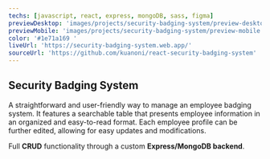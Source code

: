 ```yaml
---
techs: [javascript, react, express, mongoDB, sass, figma]
previewDesktop: 'images/projects/security-badging-system/preview-desktop.webp'
previewMobile: 'images/projects/security-badging-system/preview-mobile.webp'
color: '#1e71a169 '
liveUrl: 'https://security-badging-system.web.app/'
sourceUrl: 'https://github.com/kuanoni/react-security-badging-system'
---
```


## Security Badging System

A straightforward and user-friendly way to manage an employee badging system.
It features a searchable table that presents employee information in an organized and easy-to-read format.
Each employee profile can be further edited, allowing for easy updates and modifications.

Full **CRUD** functionality through a custom **Express/MongoDB backend**.
